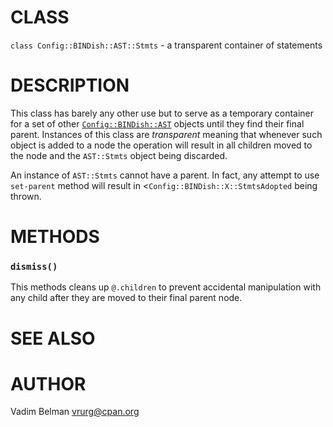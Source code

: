 # CLASS

`class Config::BINDish::AST::Stmts` - a transparent container of statements

# DESCRIPTION

This class has barely any other use but to serve as a temporary container for a set of other [`Config::BINDish::AST`](../AST.md) objects until they find their final parent. Instances of this class are *transparent* meaning that whenever such object is added to a node the operation will result in all children moved to the node and the `AST::Stmts` object being discarded.

An instance of `AST::Stmts` cannot have a parent. In fact, any attempt to use `set-parent` method will result in \<`Config::BINDish::X::StmtsAdopted` being thrown.

# METHODS

### `dismiss()`

This methods cleans up `@.children` to prevent accidental manipulation with any child after they are moved to their final parent node.

# SEE ALSO

# AUTHOR

Vadim Belman <vrurg@cpan.org>
